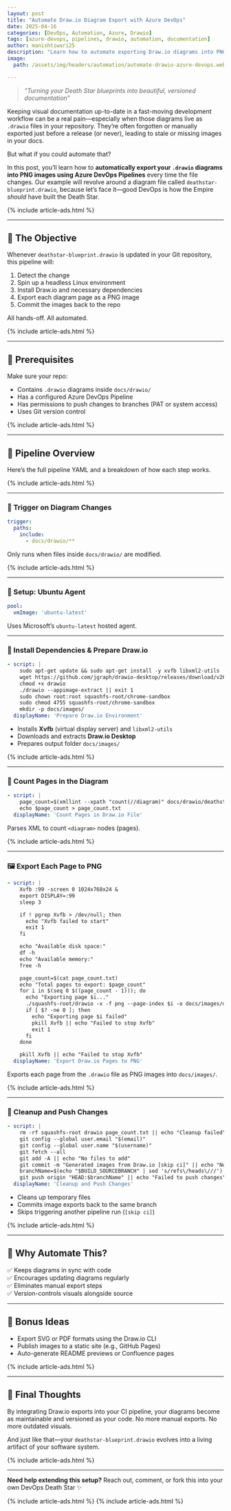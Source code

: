 ```yaml
---
layout: post
title: "Automate Draw.io Diagram Export with Azure DevOps"
date: 2025-04-16
categories: [DevOps, Automation, Azure, Drawio]
tags: [azure-devops, pipelines, drawio, automation, documentation]
author: manishtiwari25
description: "Learn how to automate exporting Draw.io diagrams into PNG images using Azure DevOps pipelines. A complete step-by-step guide using deathstar-blueprint.drawio."
image:
  path: /assets/img/headers/automation/automate-drawio-azure-devops.webp

---
```


> _“Turning your Death Star blueprints into beautiful, versioned documentation”_

Keeping visual documentation up-to-date in a fast-moving development workflow can be a real pain—especially when those diagrams live as `.drawio` files in your repository. They’re often forgotten or manually exported just before a release (or never), leading to stale or missing images in your docs.

But what if you could automate that?

In this post, you’ll learn how to **automatically export your `.drawio` diagrams into PNG images using Azure DevOps Pipelines** every time the file changes. Our example will revolve around a diagram file called `deathstar-blueprint.drawio`, because let’s face it—good DevOps is how the Empire *should* have built the Death Star.

{% include article-ads.html %}

---

## 🧩 The Objective

Whenever `deathstar-blueprint.drawio` is updated in your Git repository, this pipeline will:

1. Detect the change  
2. Spin up a headless Linux environment  
3. Install Draw.io and necessary dependencies  
4. Export each diagram page as a PNG image  
5. Commit the images back to the repo  

All hands-off. All automated.

{% include article-ads.html %}

---

## 🧰 Prerequisites

Make sure your repo:

- Contains `.drawio` diagrams inside `docs/drawio/`
- Has a configured Azure DevOps Pipeline
- Has permissions to push changes to branches (PAT or system access)
- Uses Git version control

{% include article-ads.html %}

---

## 🔁 Pipeline Overview

Here’s the full pipeline YAML and a breakdown of how each step works.

{% include article-ads.html %}

---

### 🚨 Trigger on Diagram Changes

```yaml
trigger:
  paths:
    include:
      - docs/drawio/**
```

Only runs when files inside `docs/drawio/` are modified.

{% include article-ads.html %}

---

### 🧪 Setup: Ubuntu Agent

```yaml
pool:
  vmImage: 'ubuntu-latest'
```

Uses Microsoft’s `ubuntu-latest` hosted agent.

---

### 🧱 Install Dependencies & Prepare Draw.io

```yaml
- script: |
    sudo apt-get update && sudo apt-get install -y xvfb libxml2-utils
    wget https://github.com/jgraph/drawio-desktop/releases/download/v26.2.2/drawio-x86_64-26.2.2.AppImage -O drawio || exit 1
    chmod +x drawio
    ./drawio --appimage-extract || exit 1
    sudo chown root:root squashfs-root/chrome-sandbox
    sudo chmod 4755 squashfs-root/chrome-sandbox
    mkdir -p docs/images/
  displayName: 'Prepare Draw.io Environment'
```

- Installs **Xvfb** (virtual display server) and `libxml2-utils`
- Downloads and extracts **Draw.io Desktop**
- Prepares output folder `docs/images/`

{% include article-ads.html %}

---

### 📄 Count Pages in the Diagram

```yaml
- script: |
    page_count=$(xmllint --xpath "count(//diagram)" docs/drawio/deathstar-blueprint.drawio)
    echo $page_count > page_count.txt
  displayName: 'Count Pages in Draw.io File'
```

Parses XML to count `<diagram>` nodes (pages).

{% include article-ads.html %}

---

### 🖼️ Export Each Page to PNG

```yaml
- script: |
    Xvfb :99 -screen 0 1024x768x24 & 
    export DISPLAY=:99
    sleep 3

    if ! pgrep Xvfb > /dev/null; then
      echo "Xvfb failed to start"
      exit 1
    fi

    echo "Available disk space:"
    df -h
    echo "Available memory:"
    free -h

    page_count=$(cat page_count.txt)
    echo "Total pages to export: $page_count"
    for i in $(seq 0 $((page_count - 1))); do
      echo "Exporting page $i..."
      ./squashfs-root/drawio -x -f png --page-index $i -o docs/images/deathstar-blueprint-page-$i.png docs/drawio/deathstar-blueprint.drawio
      if [ $? -ne 0 ]; then
        echo "Exporting page $i failed"
        pkill Xvfb || echo "Failed to stop Xvfb"
        exit 1
      fi
    done

    pkill Xvfb || echo "Failed to stop Xvfb"
  displayName: 'Export Draw.io Pages to PNG'
```

Exports each page from the `.drawio` file as PNG images into `docs/images/`.

{% include article-ads.html %}

---

### 🧹 Cleanup and Push Changes

```yaml
- script: |
    rm -rf squashfs-root drawio page_count.txt || echo "Cleanup failed"
    git config --global user.email "$(email)"
    git config --global user.name "$(username)"
    git fetch --all
    git add -A || echo "No files to add"
    git commit -m "Generated images from Draw.io [skip ci]" || echo "No changes to commit"
    branchName=$(echo "$BUILD_SOURCEBRANCH" | sed 's/refs\/heads\///')
    git push origin "HEAD:$branchName" || echo "Failed to push changes"
  displayName: 'Cleanup and Push Changes'
```

- Cleans up temporary files
- Commits image exports back to the same branch
- Skips triggering another pipeline run (`[skip ci]`)

{% include article-ads.html %}

---

## 🧠 Why Automate This?

✅ Keeps diagrams in sync with code  
✅ Encourages updating diagrams regularly  
✅ Eliminates manual export steps  
✅ Version-controls visuals alongside source

---

## 🔄 Bonus Ideas

- Export SVG or PDF formats using the Draw.io CLI
- Publish images to a static site (e.g., GitHub Pages)
- Auto-generate README previews or Confluence pages

{% include article-ads.html %}

---

## 🧨 Final Thoughts

By integrating Draw.io exports into your CI pipeline, your diagrams become as maintainable and versioned as your code. No more manual exports. No more outdated visuals.

And just like that—your `deathstar-blueprint.drawio` evolves into a living artifact of your software system.

{% include article-ads.html %}

---

**Need help extending this setup?** Reach out, comment, or fork this into your own DevOps Death Star ✨

{% include article-ads.html %}
{% include article-ads.html %}
